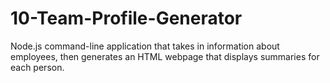 # 10-Team-Profile-Generator
Node.js command-line application that takes in information about employees, then generates an HTML webpage that displays summaries for each person. 
